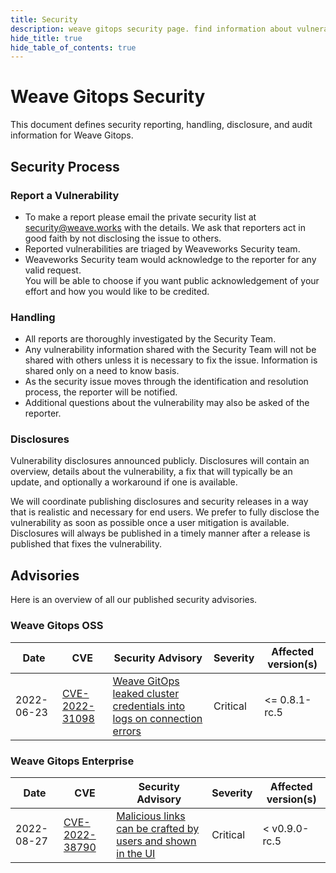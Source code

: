 ```yaml
---
title: Security
description: weave gitops security page. find information about vulnerabilities and others.
hide_title: true
hide_table_of_contents: true
---
```


# Weave Gitops Security

This document defines security reporting, handling, disclosure, and audit information for Weave Gitops.

## Security Process

### Report a Vulnerability

- To make a report please email the private security list at <security@weave.works> with the details.
  We ask that reporters act in good faith by not disclosing the issue to others.
- Reported vulnerabilities are triaged by Weaveworks Security team.   
- Weaveworks Security team would acknowledge to the reporter for any valid request.  
  You will be able to choose if you want public acknowledgement of your effort and how you would like to be credited.

### Handling

- All reports are thoroughly investigated by the Security Team.
- Any vulnerability information shared with the Security Team will not be shared with others unless it is necessary to fix the issue.
  Information is shared only on a need to know basis.
- As the security issue moves through the identification and resolution process, the reporter will be notified.
- Additional questions about the vulnerability may also be asked of the reporter.

### Disclosures

Vulnerability disclosures announced publicly.
Disclosures will contain an overview, details about the vulnerability, a fix that will typically be an update, 
and optionally a workaround if one is available.

We will coordinate publishing disclosures and security releases in a way that is realistic and necessary for end users.
We prefer to fully disclose the vulnerability as soon as possible once a user mitigation is available.
Disclosures will always be published in a timely manner after a release is published that fixes the vulnerability.

## Advisories

Here is an overview of all our published security advisories.

### Weave Gitops OSS

Date | CVE | Security Advisory                                                                                                                                                   | Severity | Affected version(s) | 
---- | -- |----------------------------------------------------------------------------------------------------------------------------------------------------------|-----------| ------------------- | 
2022-06-23 | [CVE-2022-31098](https://cve.mitre.org/cgi-bin/cvename.cgi?name=CVE-2022-31098)| [Weave GitOps leaked cluster credentials into logs on connection errors](https://github.com/advisories/GHSA-xggc-qprg-x6mw) | Critical  | <= 0.8.1-rc.5| 


### Weave Gitops Enterprise

Date | CVE | Security Advisory                                                                                                                                                   | Severity | Affected version(s) | 
---- | -- |----------------------------------------------------------------------------------------------------------------------------------------------------------|-----------| ------------------- | 
2022-08-27 | [CVE-2022-38790](https://cve.mitre.org/cgi-bin/cvename.cgi?name=CVE-2021-38790) | [Malicious links can be crafted by users and shown in the UI](cve/enterprise/CVE-2022-38790) | Critical  | < v0.9.0-rc.5|

